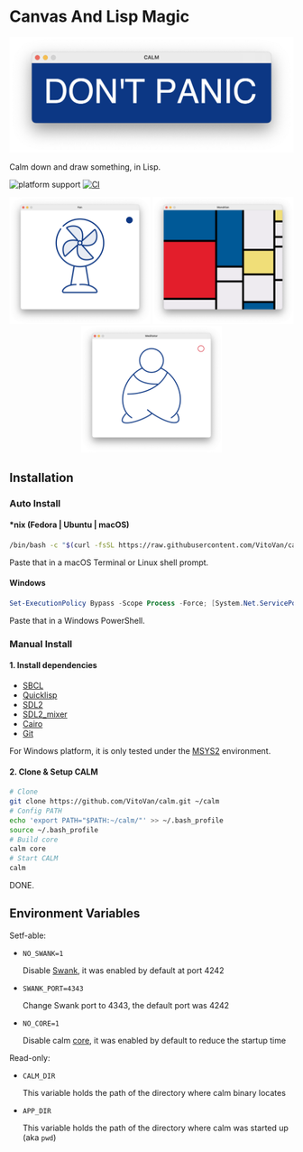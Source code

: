 # Canvas And Lisp Magic

![dont-panic](./images/dont-panic.png)

Calm down and draw something, in Lisp.

![platform support](https://img.shields.io/badge/Platform-Linux%20%7C%20macOS%20%7C%20Windows-blue.svg) [![CI](https://github.com/VitoVan/calm/actions/workflows/main.yml/badge.svg)](https://github.com/VitoVan/calm/actions/workflows/main.yml)

<p align="center">
    <img width="250" src="./images/fan.png">
    <img width="250" src="./images/mondrian.png">
    <img width="250" src="./images/meditator.png">
</p>

## Installation

### Auto Install

#### *nix (Fedora | Ubuntu | macOS)

```bash
/bin/bash -c "$(curl -fsSL https://raw.githubusercontent.com/VitoVan/calm/main/installer/install.sh)"
```

Paste that in a macOS Terminal or Linux shell prompt.

#### Windows

```powershell
Set-ExecutionPolicy Bypass -Scope Process -Force; [System.Net.ServicePointManager]::SecurityProtocol = [System.Net.ServicePointManager]::SecurityProtocol -bor 3072; iex ((New-Object System.Net.WebClient).DownloadString('https://raw.githubusercontent.com/VitoVan/calm/main/installer/install.ps1'))
```

Paste that in a Windows PowerShell.

### Manual Install

#### 1. Install dependencies

- [SBCL](https://www.sbcl.org)
- [Quicklisp](https://quicklisp.org)
- [SDL2](https://www.libsdl.org)
- [SDL2_mixer](https://www.libsdl.org/projects/mixer)
- [Cairo](https://www.cairographics.org)
- [Git](https://git-scm.com)

For Windows platform, it is only tested under the [MSYS2](https://www.msys2.org) environment.

#### 2. Clone & Setup CALM

```bash
# Clone
git clone https://github.com/VitoVan/calm.git ~/calm
# Config PATH
echo 'export PATH="$PATH:~/calm/"' >> ~/.bash_profile
source ~/.bash_profile
# Build core
calm core
# Start CALM
calm
```

DONE.

## Environment Variables

Setf-able:

- `NO_SWANK=1`

  Disable [Swank](https://www.cliki.net/SWANK), it was enabled by default at port 4242

- `SWANK_PORT=4343`

  Change Swank port to 4343, the default port was 4242

- `NO_CORE=1`

  Disable calm [core](https://www.sbcl.org/manual/#Saving-a-Core-Image), it was enabled by default to reduce the startup time


Read-only:

- `CALM_DIR`

  This variable holds the path of the directory where calm binary locates

- `APP_DIR`

  This variable holds the path of the directory where calm was started up (aka `pwd`)

